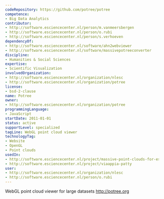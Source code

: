 ```yaml
---
codeRepository: https://github.com/potree/potree
competence:
- Big Data Analytics
contributor:
- http://software.esciencecenter.nl/person/m.vanmeersbergen
- http://software.esciencecenter.nl/person/o.rubi
- http://software.esciencecenter.nl/person/s.verhoeven
dependencyOf:
- http://software.esciencecenter.nl/software/ahn2webviewer
- http://software.esciencecenter.nl/software/massivepotreeconverter
discipline:
- Humanities & Social Sciences
expertise:
- Scientific Visualization
involvedOrganization:
- http://software.esciencecenter.nl/organization/nlesc
- http://software.esciencecenter.nl/organization/potree
license:
- bsd-2-clause
name: Potree
owner:
- http://software.esciencecenter.nl/organization/potree
programmingLanguage:
- JavaScript
startDate: 2011-01-01
status: active
supportLevel: specialized
tagLine: WebGL point cloud viewer
technologyTag:
- Website
- OpenGL
- Point clouds
usedIn:
- http://software.esciencecenter.nl/project/massive-point-clouds-for-esciences
- http://software.esciencecenter.nl/project/viaappia-patty
user:
- http://software.esciencecenter.nl/organization/nlesc
- http://software.esciencecenter.nl/person/o.rubi
---
```

WebGL point cloud viewer for large datasets http://potree.org
